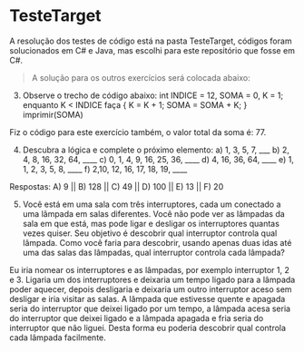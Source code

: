 # TesteTarget

A resolução dos testes de código está na pasta TesteTarget, códigos foram solucionados em C# e Java, mas escolhi para este repositório que fosse em C#.

> A solução para os outros exercícios será colocada abaixo:

3) Observe o trecho de código abaixo: int INDICE = 12, SOMA = 0, K = 1; enquanto K < INDICE faça { K = K + 1; SOMA = SOMA + K; } imprimir(SOMA)

Fiz o código para este exercício também, o valor total da soma é: 77.

4) Descubra a lógica e complete o próximo elemento:
a) 1, 3, 5, 7, ___
b) 2, 4, 8, 16, 32, 64, ____
c) 0, 1, 4, 9, 16, 25, 36, ____
d) 4, 16, 36, 64, ____
e) 1, 1, 2, 3, 5, 8, ____
f) 2,10, 12, 16, 17, 18, 19, ____


Respostas:
A) 9   ||
   B) 128   ||
   C) 49   ||
   D) 100   ||
   E) 13   ||
   F) 20 

5) Você está em uma sala com três interruptores, cada um conectado a uma lâmpada em salas diferentes. Você não pode ver as lâmpadas da sala em que está, mas pode ligar e desligar os interruptores quantas vezes quiser. Seu objetivo é descobrir qual interruptor controla qual lâmpada. Como você faria para descobrir, usando apenas duas idas até uma das salas das lâmpadas, qual interruptor controla cada lâmpada?

Eu iria nomear os interruptores e as lâmpadas, por exemplo interruptor 1, 2 e 3.
Ligaria um dos interruptores e deixaria um tempo ligado para a lâmpada poder aquecer, depois desligaria e deixaria um outro interruptor aceso sem desligar e iria visitar as salas.
A lâmpada que estivesse quente e apagada seria do interruptor que deixei ligado por um tempo, a lâmpada acesa seria do interruptor que deixei ligado e a lâmpada apagada e fria seria do interruptor que não liguei.
Desta forma eu poderia descobrir qual controla cada lâmpada facilmente.
